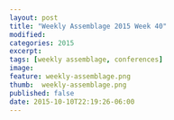 ```yaml
---
layout: post
title: "Weekly Assemblage 2015 Week 40"
modified:
categories: 2015
excerpt:
tags: [weekly assemblage, conferences]
image:
feature: weekly-assemblage.png
thumb:  weekly-assemblage.png
published: false
date: 2015-10-10T22:19:26-06:00
---
```

